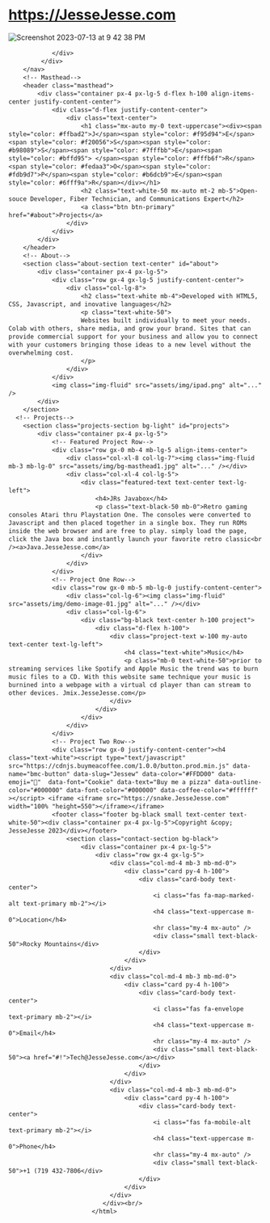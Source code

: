 # https://JesseJesse.com 
<img width="1440" alt="Screenshot 2023-07-13 at 9 42 38 PM" src="https://github.com/sudo-self/JesseJesse.com/assets/119916323/9bd8e286-b4d5-4f00-a43f-5015f1e5a9ba">


            
                </div>
             </div>
        </nav>
        <!-- Masthead-->
        <header class="masthead">
            <div class="container px-4 px-lg-5 d-flex h-100 align-items-center justify-content-center">
                <div class="d-flex justify-content-center">
                    <div class="text-center">
                        <h1 class="mx-auto my-0 text-uppercase"><div><span style="color: #ffbad2">J</span><span style="color: #f95d94">E</span><span style="color: #f20056">S</span><span style="color: #b98089">S</span><span style="color: #7fffbb">E</span><span style="color: #bffd95"> </span><span style="color: #fffb6f">R</span><span style="color: #fedaa3">O</span><span style="color: #fdb9d7">P</span><span style="color: #b6dcb9">E</span><span style="color: #6fff9a">R</span></div></h1>
                        <h2 class="text-white-50 mx-auto mt-2 mb-5">Open-souce Developer, Fiber Technician, and Communications Expert</h2>
                        <a class="btn btn-primary" href="#about">Projects</a>
                    </div>
                </div>
            </div>
        </header>
        <!-- About-->
        <section class="about-section text-center" id="about">
            <div class="container px-4 px-lg-5">
                <div class="row gx-4 gx-lg-5 justify-content-center">
                    <div class="col-lg-8">
                        <h2 class="text-white mb-4">Developed with HTML5, CSS, Javascript, and inovative languages</h2>
                        <p class="text-white-50">
                        Websites built individually to meet your needs. Colab with others, share media, and grow your brand. Sites that can provide commercial support for your business and allow you to connect with your customers bringing those ideas to a new level without the overwhelming cost.
                        </p>
                    </div>
                </div>
                <img class="img-fluid" src="assets/img/ipad.png" alt="..." />
            </div>
        </section>
      <!-- Projects-->
        <section class="projects-section bg-light" id="projects">
            <div class="container px-4 px-lg-5">
                <!-- Featured Project Row-->
                <div class="row gx-0 mb-4 mb-lg-5 align-items-center">
                    <div class="col-xl-8 col-lg-7"><img class="img-fluid mb-3 mb-lg-0" src="assets/img/bg-masthead1.jpg" alt="..." /></div>
                    <div class="col-xl-4 col-lg-5">
                        <div class="featured-text text-center text-lg-left">
                            <h4>JRs Javabox</h4>
                            <p class="text-black-50 mb-0">Retro gaming consoles Atari thru Playstation One. The consoles were converted to Javascript and then placed together in a single box. They run ROMs inside the web browser and are free to play. simply load the page, click the Java box and instantly launch your favorite retro classic<br /><a>Java.JesseJesse.com</a>
                        </div>
                    </div>
                </div>
                <!-- Project One Row-->
                <div class="row gx-0 mb-5 mb-lg-0 justify-content-center">
                    <div class="col-lg-6"><img class="img-fluid" src="assets/img/demo-image-01.jpg" alt="..." /></div>
                    <div class="col-lg-6">
                        <div class="bg-black text-center h-100 project">
                            <div class="d-flex h-100">
                                <div class="project-text w-100 my-auto text-center text-lg-left">
                                    <h4 class="text-white">Music</h4>
                                    <p class="mb-0 text-white-50">prior to streaming services like Spotify and Apple Music the trend was to burn music files to a CD. With this website same technique your music is burnined into a webpage with a virtual cd player than can stream to other devices. Jmix.JesseJesse.com</p>
                                </div>
                            </div>
                        </div>
                    </div>
                </div>
                <!-- Project Two Row-->
                <div class="row gx-0 justify-content-center"><h4 class="text-white"><script type="text/javascript" src="https://cdnjs.buymeacoffee.com/1.0.0/button.prod.min.js" data-name="bmc-button" data-slug="Jessew" data-color="#FFDD00" data-emoji="🍕"  data-font="Cookie" data-text="Buy me a pizza" data-outline-color="#000000" data-font-color="#000000" data-coffee-color="#ffffff" ></script> <iframe <iframe src="https://snake.JesseJesse.com" width="100% "height=550"></iframe></iframe>
                <footer class="footer bg-black small text-center text-white-50"><div class="container px-4 px-lg-5">Copyright &copy; JesseJesse 2023</div></footer>
                    <section class="contact-section bg-black">
                        <div class="container px-4 px-lg-5">
                            <div class="row gx-4 gx-lg-5">
                                <div class="col-md-4 mb-3 mb-md-0">
                                    <div class="card py-4 h-100">
                                        <div class="card-body text-center">
                                            <i class="fas fa-map-marked-alt text-primary mb-2"></i>
                                            <h4 class="text-uppercase m-0">Location</h4>
                                            <hr class="my-4 mx-auto" />
                                            <div class="small text-black-50">Rocky Mountains</div>
                                        </div>
                                    </div>
                                </div>
                                <div class="col-md-4 mb-3 mb-md-0">
                                    <div class="card py-4 h-100">
                                        <div class="card-body text-center">
                                            <i class="fas fa-envelope text-primary mb-2"></i>
                                            <h4 class="text-uppercase m-0">Email</h4>
                                            <hr class="my-4 mx-auto" />
                                            <div class="small text-black-50"><a href="#!">Tech@JesseJesse.com</a></div>
                                        </div>
                                    </div>
                                </div>
                                <div class="col-md-4 mb-3 mb-md-0">
                                    <div class="card py-4 h-100">
                                        <div class="card-body text-center">
                                            <i class="fas fa-mobile-alt text-primary mb-2"></i>
                                            <h4 class="text-uppercase m-0">Phone</h4>
                                            <hr class="my-4 mx-auto" />
                                            <div class="small text-black-50">+1 (719 432-7806</div>
                                        </div>
                                    </div>
                                </div>
                              </div><br/>
                           </html>
                            

